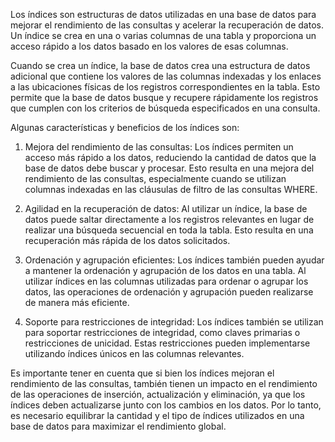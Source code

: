 Los índices son estructuras de datos utilizadas en una base de datos para mejorar el rendimiento de las consultas y acelerar la recuperación de datos. Un índice se crea en una o varias columnas de una tabla y proporciona un acceso rápido a los datos basado en los valores de esas columnas.

Cuando se crea un índice, la base de datos crea una estructura de datos adicional que contiene los valores de las columnas indexadas y los enlaces a las ubicaciones físicas de los registros correspondientes en la tabla. Esto permite que la base de datos busque y recupere rápidamente los registros que cumplen con los criterios de búsqueda especificados en una consulta.

Algunas características y beneficios de los índices son:

1. Mejora del rendimiento de las consultas: Los índices permiten un acceso más rápido a los datos, reduciendo la cantidad de datos que la base de datos debe buscar y procesar. Esto resulta en una mejora del rendimiento de las consultas, especialmente cuando se utilizan columnas indexadas en las cláusulas de filtro de las consultas WHERE.
    
2. Agilidad en la recuperación de datos: Al utilizar un índice, la base de datos puede saltar directamente a los registros relevantes en lugar de realizar una búsqueda secuencial en toda la tabla. Esto resulta en una recuperación más rápida de los datos solicitados.
    
3. Ordenación y agrupación eficientes: Los índices también pueden ayudar a mantener la ordenación y agrupación de los datos en una tabla. Al utilizar índices en las columnas utilizadas para ordenar o agrupar los datos, las operaciones de ordenación y agrupación pueden realizarse de manera más eficiente.
    
4. Soporte para restricciones de integridad: Los índices también se utilizan para soportar restricciones de integridad, como claves primarias o restricciones de unicidad. Estas restricciones pueden implementarse utilizando índices únicos en las columnas relevantes.
    

Es importante tener en cuenta que si bien los índices mejoran el rendimiento de las consultas, también tienen un impacto en el rendimiento de las operaciones de inserción, actualización y eliminación, ya que los índices deben actualizarse junto con los cambios en los datos. Por lo tanto, es necesario equilibrar la cantidad y el tipo de índices utilizados en una base de datos para maximizar el rendimiento global.